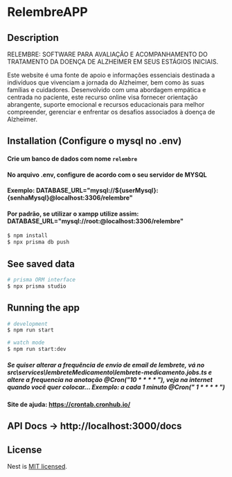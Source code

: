 # RelembreAPP

## Description

RELEMBRE: SOFTWARE PARA AVALIAÇÃO E ACOMPANHAMENTO DO TRATAMENTO DA DOENÇA DE ALZHEIMER EM SEUS ESTÁGIOS INICIAIS.

Este website é uma fonte de apoio e informações essenciais destinada a indivíduos que vivenciam a jornada do Alzheimer, bem como às suas famílias e cuidadores. Desenvolvido com uma abordagem empática e centrada no paciente, este recurso online visa fornecer orientação abrangente, suporte emocional e recursos educacionais para melhor compreender, gerenciar e enfrentar os desafios associados à doença de Alzheimer.

## Installation (Configure o mysql no .env)

#### Crie um banco de dados com nome `relembre`

#### No arquivo .env, configure de acordo com o seu servidor de MYSQL

#### Exemplo: DATABASE_URL="mysql://${userMysql}:{senhaMysql}@localhost:3306/relembre"

#### Por padrão, se utilizar o xampp utilize assim: DATABASE_URL="mysql://root:@localhost:3306/relembre"

```bash
$ npm install
$ npx prisma db push
```

## See saved data

```bash
# prisma ORM interface
$ npx prisma studio
```

## Running the app

```bash
# development
$ npm run start

# watch mode
$ npm run start:dev
```

##### Se quiser alterar a frequência de envio de email de lembrete, vá no src\services\lembreteMedicamento\lembrete-medicamento.jobs.ts e altere a frequencia na anotação @Cron("10 \* \* \* \* "), veja na internet quando você quer colocar... Exemplo: a cada 1 minuto @Cron(" 1 \* \* \* \* ")

#### Site de ajuda: https://crontab.cronhub.io/

## API Docs -> http://localhost:3000/docs

## License

Nest is [MIT licensed](LICENSE).

